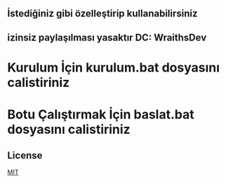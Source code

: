 ## İstediğiniz gibi özelleştirip kullanabilirsiniz
## izinsiz paylaşılması yasaktır DC: WraithsDev

# Kurulum İçin kurulum.bat dosyasını calistiriniz
# Botu Çalıştırmak İçin baslat.bat dosyasını calistiriniz

## License
[MIT](https://github.com/hasbutcu/wraithsdev-v13-dm-duyuru-bot/blob/main/LICENSE)
